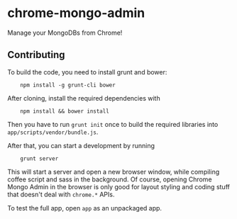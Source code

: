 # chrome-mongo-admin

Manage your MongoDBs from Chrome!

## Contributing

To build the code, you need to install grunt and bower:

```
    npm install -g grunt-cli bower 
```

After cloning, install the required dependencies with

```
    npm install && bower install
```

Then you have to run `grunt init` once to build the required libraries into `app/scripts/vendor/bundle.js`.

After that, you can start a development by running

```
    grunt server
```

This will start a server and open a new browser window, while compiling coffee script and sass in the background. Of course, opening Chrome Mongo Admin in the browser is only good for layout styling and coding stuff that doesn't deal with `chrome.*` APIs.

To test the full app, open `app` as an unpackaged app.